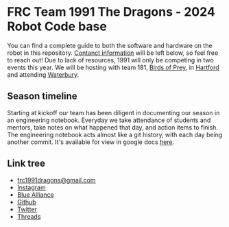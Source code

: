 # FRC Team 1991 The Dragons - 2024 Robot Code base

You can find a complete guide to both the software and hardware on the robot in this repository. [Contanct information](#Link-tree) will be left below, so feel free to reach out! Due to lack of resources, 1991 will only be competing in two events this year. We will be hosting with team 181, [Birds of Prey](https://www.thebluealliance.com/team/181), in [Hartford](https://www.thebluealliance.com/event/2024cthar) and attending [Waterbury](https://www.thebluealliance.com/event/2024ctwat).

## Season timeline
Starting at kickoff our team has been diligent in documenting our season in an engineering notebook. Everyday we take attendance of students and mentors, take notes on what happened that day, and action items to finish. The engineering notebook acts almost like a git history, with each day being another commit. It's available for view in google docs [here](https://docs.google.com/document/d/1IYIvurchCGXITy4c3Y5kDGU6yW_Gognxy2Y8CyMoIX4/edit).

## Link tree
 - [frc1991dragons@gmail.com](mailto:frc1991dragons@gmail.com)
 - [Instagram](https://www.instagram.com/frcteam1991)
 - [Blue Alliance](https://www.thebluealliance.com/team/1991)
 - [Github](https://github.com/frc1991)
 - [Twitter](https://twitter.com/frcteam1991)
 - [Threads](about:blank)
